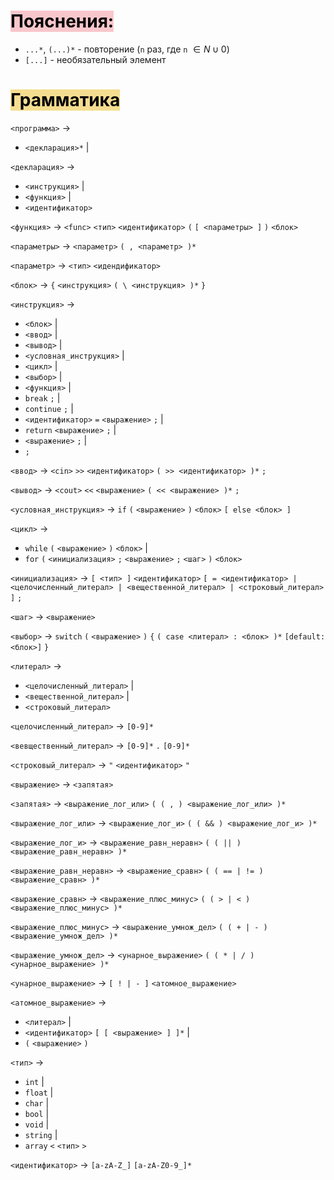 # <mark style="background: #F8C7CC;">Пояснения:</mark>
- `...*`, `(...)*` - повторение (`n` раз, где `n` $\in N \cup 0$)
- `[...]` - необязательный элемент


# <mark style="background: #F5DD90;">Грамматика</mark>
`<программа>` $\rightarrow$
- `<декларация>*` |

`<декларация>` $\rightarrow$
- `<инструкция>` |
- `<функция>` |
- `<идентификатор>`

`<функция>` $\rightarrow$ `<func>` `<тип>` `<идентификатор>` `(` `[ <параметры> ]` `)` `<блок>`

`<параметры>` $\rightarrow$ `<параметр>` `( , <параметр> )*`

`<параметр>` $\rightarrow$ `<тип>` `<идендификатор>`


`<блок>` $\rightarrow$ `{` `<инструкция>` `( \ <инструкция> )*` `}`

`<инструкция>` $\rightarrow$
- `<блок>` |
- `<ввод>` |
- `<вывод>` |
- `<условная_инструкция>` |
- `<цикл>` |
- `<выбор>` |
- `<функция>` |
- `break` `;` |
- `continue` `;` |
- `<идентификатор>` `=` `<выражение>` `;` |
- `return` `<выражение>` `;` |
- `<выражение>` `;` |
- `;`

`<ввод>` $\rightarrow$ `<cin>` `>>` `<идентификатор>` `( >> <идентификатор> )*` `;`

`<вывод>` $\rightarrow$ `<cout>` `<<` `<выражение>` `( << <выражение> )*` `;`

`<условная_инструкция>` $\rightarrow$ `if` `(` `<выражение>` `)` `<блок>` `[ else <блок> ]`

`<цикл>` $\rightarrow$
- `while` `(` `<выражение>` `)` `<блок>` |
- `for` `(` `<инициализация>` `;` `<выражение>` `;` `<шаг>` `)` `<блок>`

`<инициализация>` $\rightarrow$ `[ <тип> ]` `<идентификатор>` `[ = <идентификатор> | <целочисленный_литерал> | <вещественной_литерал> | <строковый_литерал> ]` `;`

`<шаг>` $\rightarrow$ `<выражение>`

`<выбор>` $\rightarrow$ `switch` `(` `<выражение>` `)` `{` `( case <литерал> : <блок> )*` `[default: <блок>]` `}`

`<литерал>` $\rightarrow$
- `<целочисленный_литерал>` |
- `<вещественной_литерал>` |
- `<строковый_литерал>`

`<целочисленный_литерал>` $\rightarrow$ `[0-9]*`

`<вевщественный_литерал>` $\rightarrow$ `[0-9]*` `.` `[0-9]*`

`<строковый_литерал>` $\rightarrow$ `"` `<идентификатор>` `"`

`<выражение>` $\rightarrow$ `<запятая>`

`<запятая>` $\rightarrow$ `<выражение_лог_или>` `( ( , ) <выражение_лог_или> )*`

`<выражение_лог_или>` $\rightarrow$ `<выражение_лог_и>` `( ( && ) <выражение_лог_и> )*`

`<выражение_лог_и>` $\rightarrow$ `<выражение_равн_неравн>` `( ( || ) <выражение_равн_неравн> )*`

`<выражение_равн_неравн>` $\rightarrow$ `<выражение_сравн>` `( ( == | != ) <выражение_сравн> )*`

`<выражение_сравн>` $\rightarrow$ `<выражение_плюс_минус>` `( ( > | < ) <выражение_плюс_минус> )*`

`<выражение_плюс_минус>` $\rightarrow$ `<выражение_умнож_дел>` `( ( + | - ) <выражение_умнож_дел> )*`

`<выражение_умнож_дел>` $\rightarrow$ `<унарное_выражение>` `( ( * | / ) <унарное_выражение> )*`

`<унарное_выражение>` $\rightarrow$ `[ ! | - ]` `<атомное_выражение>`

`<атомное_выражение>` $\rightarrow$
- `<литерал>` |
- `<идентификатор>` `[ [ <выражение> ] ]*` |
- `(` `<выражение>` `)`

`<тип>` $\rightarrow$
- `int` |
- `float` |
- `char` |
- `bool` |
- `void` |
- `string` |
- `array` `<` `<тип>` `>`

`<идентификатор>` $\rightarrow$ `[a-zA-Z_]` `[a-zA-Z0-9_]*`

